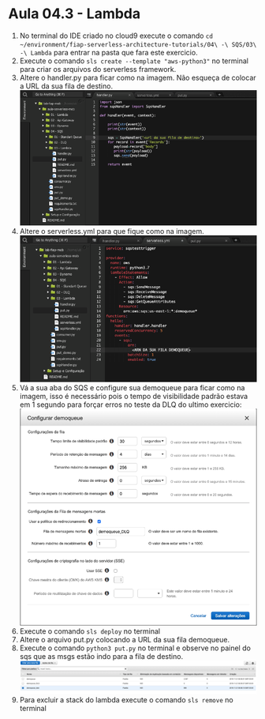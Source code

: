 # Aula 04.3 - Lambda

1. No terminal do IDE criado no cloud9 execute o comando `cd ~/environment/fiap-serverless-architecture-tutorials/04\ -\ SQS/03\ -\ Lambda` para entrar na pasta que fara este exercicio.
2. Execute o comando `sls create --template "aws-python3"` no terminal para criar os arquivos do serverless framework.
3. Altere o handler.py para ficar como na imagem. Não esqueça de colocar a URL da sua fila de destino.
   ![at](img/lambda-01.png)
4. Altere o serverless.yml para que fique como na imagem.
   ![at](img/lambda-02.png)
5. Vá a sua aba do SQS e configure sua demoqueue para ficar como na imagem, isso é necessário pois o tempo de visibilidade padrão estava em 1 segundo para forçar erros no teste da DLQ do ultimo exercicio:
   ![at](img/lambda-03.png)
6. Execute o comando `sls deploy` no terminal
7. Altere o arquivo put.py colocando a URL da sua fila demoqueue.
8. Execute o comando `python3 put.py` no terminal e observe no painel do sqs que as msgs estão indo para a fila de destino.
   ![at](img/lambda-04.png)
9. Para excluir a stack do lambda execute o comando `sls remove` no terminal